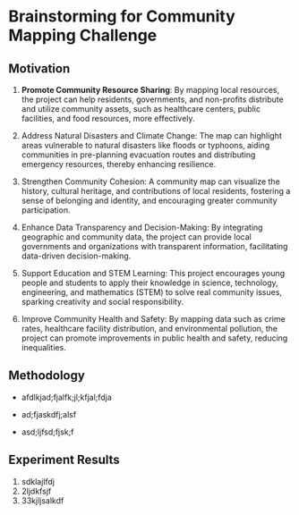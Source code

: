 # Brainstorming for Community Mapping Challenge

## Motivation

1. **Promote Community Resource Sharing**: By mapping local resources, the project can help residents, governments, and non-profits distribute and utilize community assets, such as healthcare centers, public facilities, and food resources, more effectively.

2. Address Natural Disasters and Climate Change: The map can highlight areas vulnerable to natural disasters like floods or typhoons, aiding communities in pre-planning evacuation routes and distributing emergency resources, thereby enhancing resilience.

3. Strengthen Community Cohesion: A community map can visualize the history, cultural heritage, and contributions of local residents, fostering a sense of belonging and identity, and encouraging greater community participation.

4. Enhance Data Transparency and Decision-Making: By integrating geographic and community data, the project can provide local governments and organizations with transparent information, facilitating data-driven decision-making.

5. Support Education and STEM Learning: This project encourages young people and students to apply their knowledge in science, technology, engineering, and mathematics (STEM) to solve real community issues, sparking creativity and social responsibility.

6. Improve Community Health and Safety: By mapping data such as crime rates, healthcare facility distribution, and environmental pollution, the project can promote improvements in public health and safety, reducing inequalities.

## Methodology

* afdlkjad;fjalfk;jl;kfjal;fdja

* ad;fjaskdfj;alsf

* asd;ljfsd;fjsk;f


## Experiment Results

1. sdklajlfdj
2. 2ljdkfsjf
3. 33kjljsalkdf
